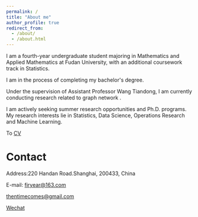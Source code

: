 ```yaml
---
permalink: /
title: "About me"
author_profile: true
redirect_from: 
  - /about/
  - /about.html
---
```


I am a fourth-year undergraduate student majoring in Mathematics and Applied Mathematics at Fudan University, with an additional coursework track in Statistics. 

I am in the process of completing my bachelor's degree. 

Under the supervision of Assistant Professor Wang Tiandong, I am currently conducting research related to graph network .

I am actively seeking summer research opportunities and Ph.D. programs. My research interests lie in Statistics, Data Science, Operations Research and Machine Learning.

To [CV](https://firyear.github.io/Feiyue.github.io//cv/)

Contact 
======
Address:220 Handan Road.Shanghai, 200433, China

E-mail: 
firyear@163.com 

thentimecomes@gmail.com

[Wechat](images/wechat.png)




